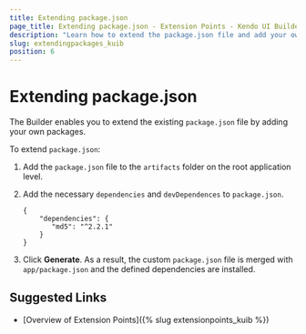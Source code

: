 ```yaml
---
title: Extending package.json
page_title: Extending package.json - Extension Points - Kendo UI Builder
description: "Learn how to extend the package.json file and add your own packages when working with the Kendo UI Builder."
slug: extendingpackages_kuib
position: 6
---
```


# Extending package.json

The Builder enables you to extend the existing `package.json` file by adding your own packages.

To extend `package.json`:

1. Add the `package.json` file to the `artifacts` folder on the root application level.
1. Add the necessary `dependencies` and `devDependences` to `package.json`.

    ```json-no-run
    {
        "dependencies": {
           "md5": "^2.2.1"
        }
    }
    ```

1. Click **Generate**. As a result, the custom `package.json` file is merged with `app/package.json` and the defined dependencies are installed.

## Suggested Links

* [Overview of Extension Points]({% slug extensionpoints_kuib %})
